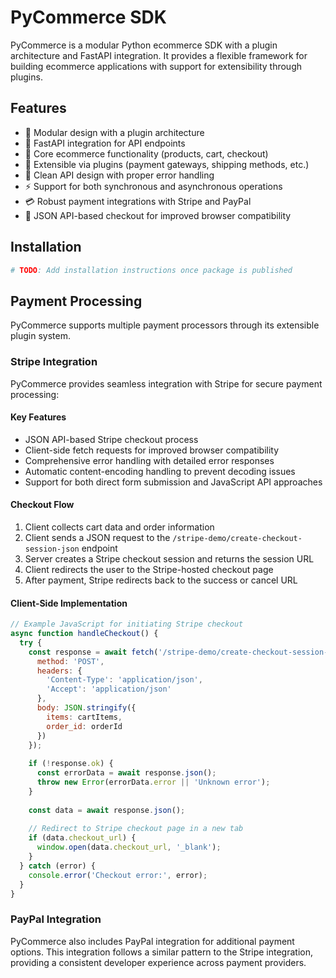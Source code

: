 # PyCommerce SDK

PyCommerce is a modular Python ecommerce SDK with a plugin architecture and FastAPI integration. It provides a flexible framework for building ecommerce applications with support for extensibility through plugins.

## Features

- 🧩 Modular design with a plugin architecture
- 🚀 FastAPI integration for API endpoints
- 🛒 Core ecommerce functionality (products, cart, checkout)
- 🔌 Extensible via plugins (payment gateways, shipping methods, etc.)
- 📝 Clean API design with proper error handling
- ⚡ Support for both synchronous and asynchronous operations
- 💳 Robust payment integrations with Stripe and PayPal
- 🔄 JSON API-based checkout for improved browser compatibility

## Installation

```bash
# TODO: Add installation instructions once package is published
```

## Payment Processing

PyCommerce supports multiple payment processors through its extensible plugin system.

### Stripe Integration

PyCommerce provides seamless integration with Stripe for secure payment processing:

#### Key Features

- JSON API-based Stripe checkout process
- Client-side fetch requests for improved browser compatibility
- Comprehensive error handling with detailed error responses
- Automatic content-encoding handling to prevent decoding issues
- Support for both direct form submission and JavaScript API approaches

#### Checkout Flow

1. Client collects cart data and order information
2. Client sends a JSON request to the `/stripe-demo/create-checkout-session-json` endpoint
3. Server creates a Stripe checkout session and returns the session URL
4. Client redirects the user to the Stripe-hosted checkout page
5. After payment, Stripe redirects back to the success or cancel URL

#### Client-Side Implementation

```javascript
// Example JavaScript for initiating Stripe checkout
async function handleCheckout() {
  try {
    const response = await fetch('/stripe-demo/create-checkout-session-json', {
      method: 'POST',
      headers: {
        'Content-Type': 'application/json',
        'Accept': 'application/json'
      },
      body: JSON.stringify({
        items: cartItems,
        order_id: orderId
      })
    });
    
    if (!response.ok) {
      const errorData = await response.json();
      throw new Error(errorData.error || 'Unknown error');
    }
    
    const data = await response.json();
    
    // Redirect to Stripe checkout page in a new tab
    if (data.checkout_url) {
      window.open(data.checkout_url, '_blank');
    }
  } catch (error) {
    console.error('Checkout error:', error);
  }
}
```

### PayPal Integration

PyCommerce also includes PayPal integration for additional payment options. This integration follows a similar pattern to the Stripe integration, providing a consistent developer experience across payment providers.
